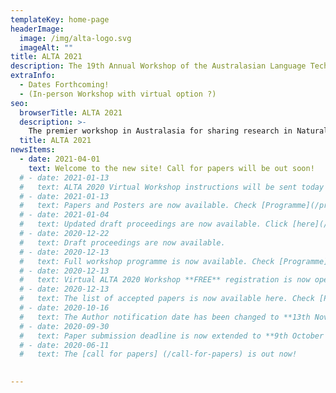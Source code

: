 ```yaml
---
templateKey: home-page
headerImage:
  image: /img/alta-logo.svg
  imageAlt: ""
title: ALTA 2021
description: The 19th Annual Workshop of the Australasian Language Technology Association
extraInfo: 
  - Dates Forthcoming!
  - (In-person Workshop with virtual option ?)
seo:
  browserTitle: ALTA 2021
  description: >-
    The premier workshop in Australasia for sharing research in Natural Language Processing and Computational Linguistics. Submissions from students, academics and industry researchers are welcome.
  title: ALTA 2021
newsItems:
  - date: 2021-04-01
    text: Welcome to the new site! Call for papers will be out soon! 
  # - date: 2021-01-13
  #   text: ALTA 2020 Virtual Workshop instructions will be sent today to all the registered participants. 
  # - date: 2021-01-13
  #   text: Papers and Posters are now available. Check [Programme](/programme).
  # - date: 2021-01-04
  #   text: Updated draft proceedings are now available. Click [here](/files/ALTA2020-proceedings-draft.pdf).
  # - date: 2020-12-22
  #   text: Draft proceedings are now available. 
  # - date: 2020-12-13
  #   text: Full workshop programme is now available. Check [Programme](/programme).
  # - date: 2020-12-13
  #   text: Virtual ALTA 2020 Workshop **FREE** registration is now open. Check [Registration](/registration).
  # - date: 2020-12-13
  #   text: The list of accepted papers is now available here. Check [Papers](/papers).
  # - date: 2020-10-16
  #   text: The Author notification date has been changed to **13th November 2020**. Check [call for papers] (/call-for-papers).
  # - date: 2020-09-30
  #   text: Paper submission deadline is now extended to **9th October 2020**. Check [call for papers] (/call-for-papers).
  # - date: 2020-06-11
  #   text: The [call for papers] (/call-for-papers) is out now!

 
---
```

